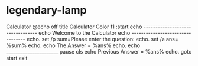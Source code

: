 # legendary-lamp
Calculator
@echo off
title Calculator
Color f1
:start
echo ---------------------------------
echo Welcome to the Calculator
echo ---------------------------------
echo.
set /p sum=Please enter the question:
echo.
set /a ans= %sum%
echo.
echo The Answer = %ans%
echo.
echo ______________________
pause
cls
echo Previous Answer = %ans%
echo.
goto start
exit
